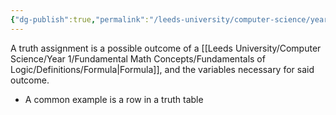 ```yaml
---
{"dg-publish":true,"permalink":"/leeds-university/computer-science/year-1/fundamental-math-concepts/fundamentals-of-logic/definitions/truth-assignment/","tags":["Definition"]}
---
```


A truth assignment is a possible outcome of a [[Leeds University/Computer Science/Year 1/Fundamental Math Concepts/Fundamentals of Logic/Definitions/Formula\|Formula]], and the variables necessary for said outcome.
- A common example is a row in a truth table
